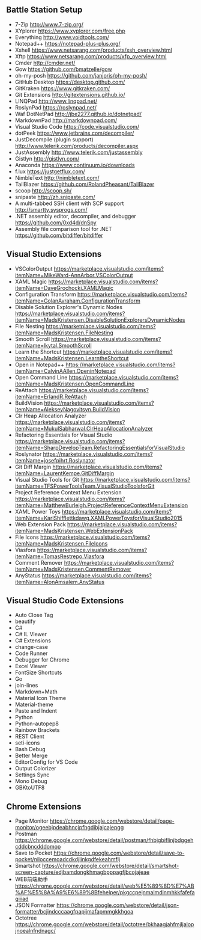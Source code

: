 ## Battle Station Setup
- 7-Zip http://www.7-zip.org/
- XYplorer https://www.xyplorer.com/free.php
- Everything http://www.voidtools.com/
- Notepad++ https://notepad-plus-plus.org/
- Xshell https://www.netsarang.com/products/xsh_overview.html
- Xftp https://www.netsarang.com/products/xfp_overview.html
- Cmder http://cmder.net/
- Gow https://github.com/bmatzelle/gow
- oh-my-posh https://github.com/janjoris/oh-my-posh/
- GitHub Desktop https://desktop.github.com/
- GitKraken https://www.gitkraken.com/
- Git Extensions http://gitextensions.github.io/
- LINQPad http://www.linqpad.net/
- RoslynPad https://roslynpad.net/
- Waf DotNetPad http://jbe2277.github.io/dotnetpad/
- MarkdownPad http://markdownpad.com/
- Visual Studio Code https://code.visualstudio.com/
- dotPeek https://www.jetbrains.com/decompiler/
- JustDecompile (plugin support) http://www.telerik.com/products/decompiler.aspx
- JustAssembly http://www.telerik.com/justassembly
- Gistlyn http://gistlyn.com/
- Anaconda https://www.continuum.io/downloads
- f.lux https://justgetflux.com/
- NimbleText http://nimbletext.com/
- TailBlazer https://github.com/RolandPheasant/TailBlazer
- scoop http://scoop.sh/
- snipaste http://zh.snipaste.com/
- A multi-tabbed SSH client with SCP support http://smartty.sysprogs.com/
- .NET assembly editor, decompiler, and debugger https://github.com/0xd4d/dnSpy
- Assembly file comparison tool for .NET https://github.com/bitdiffer/bitdiffer

## Visual Studio Extensions
- VSColorOutput https://marketplace.visualstudio.com/items?itemName=MikeWard-AnnArbor.VSColorOutput
- XAML Magic https://marketplace.visualstudio.com/items?itemName=DaveGrochocki.XAMLMagic
- Configuration Transform https://marketplace.visualstudio.com/items?itemName=GolanAvraham.ConfigurationTransform
- Disable Solution Explorer's Dynamic Nodes https://marketplace.visualstudio.com/items?itemName=MadsKristensen.DisableSolutionExplorersDynamicNodes
- File Nesting https://marketplace.visualstudio.com/items?itemName=MadsKristensen.FileNesting
- Smooth Scroll https://marketplace.visualstudio.com/items?itemName=lkytal.SmoothScroll
- Learn the Shortcut https://marketplace.visualstudio.com/items?itemName=MadsKristensen.LearntheShortcut
- Open in Notepad++ https://marketplace.visualstudio.com/items?itemName=CalvinAAllen.OpeninNotepad
- Open Command Line https://marketplace.visualstudio.com/items?itemName=MadsKristensen.OpenCommandLine
- ReAttach https://marketplace.visualstudio.com/items?itemName=ErlandR.ReAttach
- BuildVision https://marketplace.visualstudio.com/items?itemName=AlekseyNagovitsyn.BuildVision
- Clr Heap Allocation Analyzer https://marketplace.visualstudio.com/items?itemName=MukulSabharwal.ClrHeapAllocationAnalyzer
- Refactoring Essentials for Visual Studio https://marketplace.visualstudio.com/items?itemName=SharpDevelopTeam.RefactoringEssentialsforVisualStudio
- Roslynator https://marketplace.visualstudio.com/items?itemName=josefpihrt.Roslynator
- Git Diff Margin https://marketplace.visualstudio.com/items?itemName=LaurentKempe.GitDiffMargin
- Visual Studio Tools for Git https://marketplace.visualstudio.com/items?itemName=TFSPowerToolsTeam.VisualStudioToolsforGit
- Project Reference Context Menu Extension https://marketplace.visualstudio.com/items?itemName=MatthewBurleigh.ProjectReferenceContextMenuExtension
- XAML Power Toys https://marketplace.visualstudio.com/items?itemName=KarlShifflettkdawg.XAMLPowerToysforVisualStudio2015
- Web Extension Pack https://marketplace.visualstudio.com/items?itemName=MadsKristensen.WebExtensionPack
- File Icons https://marketplace.visualstudio.com/items?itemName=MadsKristensen.FileIcons
- Viasfora https://marketplace.visualstudio.com/items?itemName=TomasRestrepo.Viasfora
- Comment Remover https://marketplace.visualstudio.com/items?itemName=MadsKristensen.CommentRemover
- AnyStatus https://marketplace.visualstudio.com/items?itemName=AlonAmsalem.AnyStatus

## Visual Studio Code Extensions
- Auto Close Tag
- beautify
- C#
- C# IL Viewer
- C# Extensions
- change-case
- Code Runner 
- Debugger for Chrome
- Excel Viewer 
- FontSize Shortcuts 
- Go
- join-lines
- Markdown+Math
- Material Icon Theme 
- Material-theme
- Paste and Indent
- Python
- Python-autopep8 
- Rainbow Brackets
- REST Client
- seti-icons
- Bash Debug
- Better Merge
- EditorConfig for VS Code
- Output Colorizer
- Settings Sync
- Mono Debug
- GBKtoUTF8

## Chrome Extensions
- Page Monitor https://chrome.google.com/webstore/detail/page-monitor/ogeebjpdeabhncjpfhgdibjajcajepgg
- Postman https://chrome.google.com/webstore/detail/postman/fhbjgbiflinjbdggehcddcbncdddomop
- Save to Pocket https://chrome.google.com/webstore/detail/save-to-pocket/niloccemoadcdkdjlinkgdfekeahmflj
- Smartshot https://chrome.google.com/webstore/detail/smartshot-screen-capture/edjbamdongkhmagbpppagfjbcojajeae
- WEB前端助手 https://chrome.google.com/webstore/detail/web%E5%89%8D%E7%AB%AF%E5%8A%A9%E6%89%8Bfehelper/pkgccpejnmalmdinmhkkfafefagiiiad
- JSON Formatter https://chrome.google.com/webstore/detail/json-formatter/bcjindcccaagfpapjjmafapmmgkkhgoa
- Octotree https://chrome.google.com/webstore/detail/octotree/bkhaagjahfmjljalopjnoealnfndnagc/


